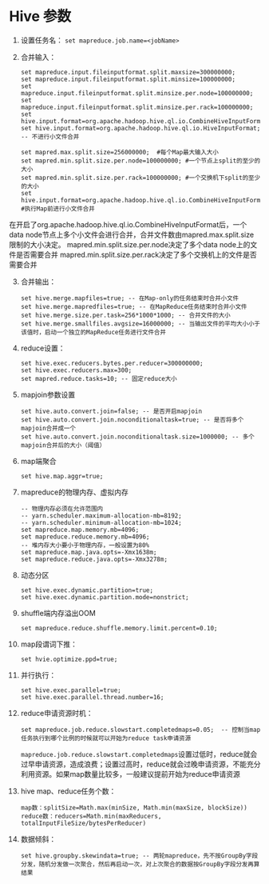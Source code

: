 # Hive 参数 #

1. 设置任务名：
    `set mapreduce.job.name=<jobName>`
2. 合并输入：

    ```hive
    set mapreduce.input.fileinputformat.split.maxsize=300000000;
    set mapreduce.input.fileinputformat.split.minsize=100000000;
    set mapreduce.input.fileinputformat.split.minsize.per.node=100000000;
    set mapreduce.input.fileinputformat.split.minsize.per.rack=100000000;
    set hive.input.format=org.apache.hadoop.hive.ql.io.CombineHiveInputFormat;
    set hive.input.format=org.apache.hadoop.hive.ql.io.HiveInputFormat;  -- 不进行小文件合并
    ```

    ```hive
    set mapred.max.split.size=256000000;  #每个Map最大输入大小
    set mapred.min.split.size.per.node=100000000; #一个节点上split的至少的大小 
    set mapred.min.split.size.per.rack=100000000; #一个交换机下split的至少的大小
    set hive.input.format=org.apache.hadoop.hive.ql.io.CombineHiveInputFormat;  #执行Map前进行小文件合并
    ```

在开启了org.apache.hadoop.hive.ql.io.CombineHiveInputFormat后，一个data node节点上多个小文件会进行合并，合并文件数由mapred.max.split.size限制的大小决定。
mapred.min.split.size.per.node决定了多个data node上的文件是否需要合并
mapred.min.split.size.per.rack决定了多个交换机上的文件是否需要合并

3. 合并输出：

    ```hive
    set hive.merge.mapfiles=true; -- 在Map-only的任务结束时合并小文件
    set hive.merge.mapredfiles=true; -- 在MapReduce任务结束时合并小文件
    set hive.merge.size.per.task=256*1000*1000; -- 合并文件的大小
    set hive.merge.smallfiles.avgsize=16000000; -- 当输出文件的平均大小小于该值时，启动一个独立的MapReduce任务进行文件合并
    ```

4. reduce设置：

    ```hive
    set hive.exec.reducers.bytes.per.reducer=300000000;
    set hive.exec.reducers.max=300;
    set mapred.reduce.tasks=10; -- 固定reduce大小
    ```

5. mapjoin参数设置

    ```hive
    set hive.auto.convert.join=false; -- 是否开启mapjoin
    set hive.auto.convert.join.noconditionaltask=true; -- 是否将多个mapjoin合并成一个
    set hive.auto.convert.join.noconditionaltask.size=1000000; -- 多个mapjoin合并后的大小（阈值）
    ```

6. map端聚合

    ```hive
    set hive.map.aggr=true;
    ```

7. mapreduce的物理内存、虚拟内存

    ```hive
    -- 物理内存必须在允许范围内
    -- yarn.scheduler.maximum-allocation-mb=8192;
    -- yarn.scheduler.minimum-allocation-mb=1024;
    set mapreduce.map.memory.mb=4096;
    set mapreduce.reduce.memory.mb=4096;
    -- 堆内存大小要小于物理内存，一般设置为80%
    set mapreduce.map.java.opts=-Xmx1638m;
    set mapreduce.reduce.java.opts=-Xmx3278m;
    ```

8. 动态分区

    ```hive
    set hive.exec.dynamic.partition=true;
    set hive.exec.dynamic.partition.mode=nonstrict;
    ```

9. shuffle端内存溢出OOM

    ```hive
    set mapreduce.reduce.shuffle.memory.limit.percent=0.10;
    ```

10. map段谓词下推：

    ```hive
    set hvie.optimize.ppd=true;
    ```

11. 并行执行：

    ```hive
    set hive.exec.parallel=true;
    set hive.exec.parallel.thread.number=16;
    ```

12. reduce申请资源时机：

    ```hive
    set mapreduce.job.reduce.slowstart.completedmaps=0.05;  -- 控制当map任务执行到哪个比例的时候就可以开始为reduce task申请资源
    ```

    `mapreduce.job.reduce.slowstart.completedmaps`设置过低时，reduce就会过早申请资源，造成浪费；设置过高时，reduce就会过晚申请资源，不能充分利用资源。如果map数量比较多，一般建议提前开始为reduce申请资源

13. hive map、reduce任务个数：

    ```code
    map数：splitSize=Math.max(minSize, Math.min(maxSize, blockSize))
    reduce数：reducers=Math.min(maxReducers, totalInputFileSize/bytesPerReducer)
    ```

14. 数据倾斜：

    ```hive
    set hive.groupby.skewindata=true; -- 两轮mapreduce，先不按GroupBy字段分发，随机分发做一次聚合，然后再启动一次，对上次聚合的数据按GroupBy字段分发再算结果
    ```

